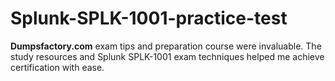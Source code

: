 # Splunk-SPLK-1001-practice-test
**Dumpsfactory.com** exam tips and preparation course were invaluable. The study resources and Splunk SPLK-1001 exam techniques helped me achieve certification with ease.

